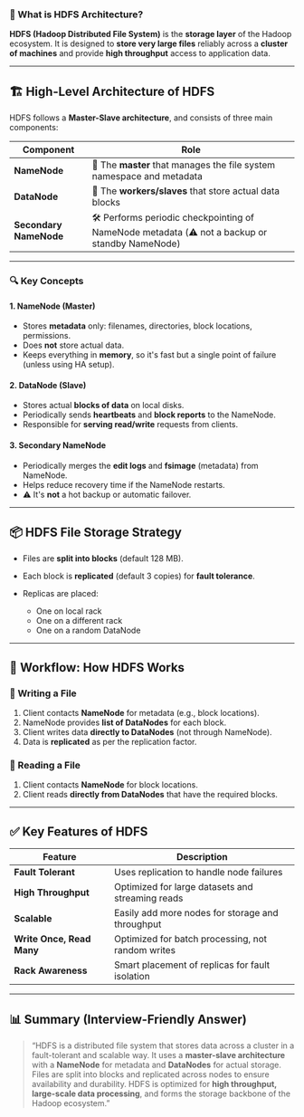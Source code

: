 ### 📁 What is **HDFS Architecture**?

**HDFS (Hadoop Distributed File System)** is the **storage layer** of the Hadoop ecosystem. It is designed to **store very large files** reliably across a **cluster of machines** and provide **high throughput** access to application data.

---

## 🏗️ **High-Level Architecture of HDFS**

HDFS follows a **Master-Slave architecture**, and consists of three main components:

| Component              | Role                                                                                           |
| ---------------------- | ---------------------------------------------------------------------------------------------- |
| **NameNode**           | 🧠 The **master** that manages the file system namespace and metadata                          |
| **DataNode**           | 💾 The **workers/slaves** that store actual data blocks                                        |
| **Secondary NameNode** | 🛠️ Performs periodic checkpointing of NameNode metadata (⚠️ not a backup or standby NameNode) |

---

### 🔍 Key Concepts

#### 1. **NameNode (Master)**

* Stores **metadata** only: filenames, directories, block locations, permissions.
* Does **not** store actual data.
* Keeps everything in **memory**, so it's fast but a single point of failure (unless using HA setup).

#### 2. **DataNode (Slave)**

* Stores actual **blocks of data** on local disks.
* Periodically sends **heartbeats** and **block reports** to the NameNode.
* Responsible for **serving read/write** requests from clients.

#### 3. **Secondary NameNode**

* Periodically merges the **edit logs** and **fsimage** (metadata) from NameNode.
* Helps reduce recovery time if the NameNode restarts.
* ⚠️ It's **not** a hot backup or automatic failover.

---

## 📦 HDFS File Storage Strategy

* Files are **split into blocks** (default 128 MB).
* Each block is **replicated** (default 3 copies) for **fault tolerance**.
* Replicas are placed:

  * One on local rack
  * One on a different rack
  * One on a random DataNode

---

## 🧭 Workflow: How HDFS Works

### 📝 Writing a File

1. Client contacts **NameNode** for metadata (e.g., block locations).
2. NameNode provides **list of DataNodes** for each block.
3. Client writes data **directly to DataNodes** (not through NameNode).
4. Data is **replicated** as per the replication factor.

### 📖 Reading a File

1. Client contacts **NameNode** for block locations.
2. Client reads **directly from DataNodes** that have the required blocks.

---

## ✅ Key Features of HDFS

| Feature                   | Description                                       |
| ------------------------- | ------------------------------------------------- |
| **Fault Tolerant**        | Uses replication to handle node failures          |
| **High Throughput**       | Optimized for large datasets and streaming reads  |
| **Scalable**              | Easily add more nodes for storage and throughput  |
| **Write Once, Read Many** | Optimized for batch processing, not random writes |
| **Rack Awareness**        | Smart placement of replicas for fault isolation   |

---

## 📊 Summary (Interview-Friendly Answer)

> “HDFS is a distributed file system that stores data across a cluster in a fault-tolerant and scalable way. It uses a **master-slave architecture** with a **NameNode** for metadata and **DataNodes** for actual storage. Files are split into blocks and replicated across nodes to ensure availability and durability. HDFS is optimized for **high throughput, large-scale data processing**, and forms the storage backbone of the Hadoop ecosystem.”
